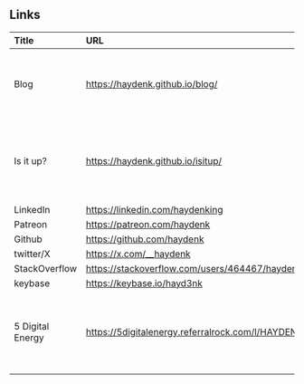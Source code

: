 ## Links

|**Title**|**URL**|**Description**|
|:---|:---|:---|
|Blog|https://haydenk.github.io/blog/|My blog space. Posts about software development or life.|
|Is it up?|https://haydenk.github.io/isitup/|Side project that checks if a particular server address is available|
|LinkedIn|https://linkedin.com/haydenking||
|Patreon|https://patreon.com/haydenk||
|Github|https://github.com/haydenk||
|twitter/X|https://x.com/__haydenk||
|StackOverflow|https://stackoverflow.com/users/464467/hayden||
|keybase|https://keybase.io/hayd3nk||
|5 Digital Energy|https://5digitalenergy.referralrock.com/l/HAYDENKING74/|If you need electricity service for your small business, check that out!|